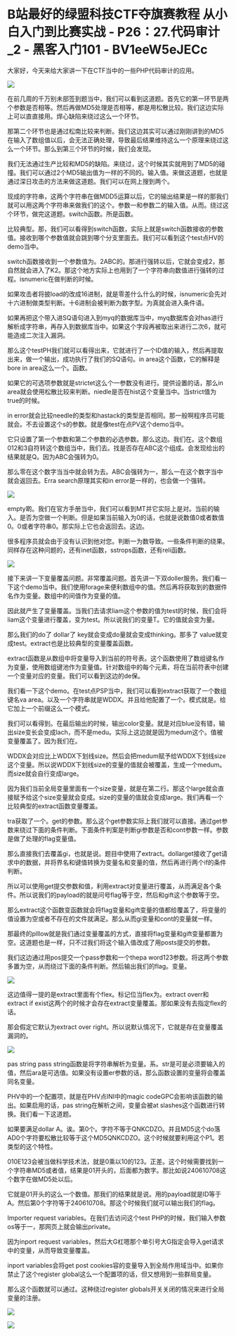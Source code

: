 # B站最好的绿盟科技CTF夺旗赛教程 从小白入门到比赛实战 - P26：27.代码审计_2 - 黑客入门101 - BV1eeW5eJECc

大家好，今天来给大家讲一下在CTF当中的一些PHP代码审计的应用。

![](img/e717253a013fc043a43bb5f497b172ca_1.png)

在前几周的千万别未部签到题当中，我们可以看到这道题。首先它的第一环节是两个参数是否相等。然后再做MD5处理是否相等，都是用松散比较。我们这边实际上可以直直接用。焊心缺陷来绕过这么一个环节。

那第二个环节也是通过松南比较来判断。我们这边其实可以通过刚刚讲到的MD5在输入了数组值以后，会无法正确处理，导致最后结果维持这么一个原理来绕过这么一个环节。那么到第三个环节的时候，我们会发现。

我们无法通过生产比较和MD5的缺陷。来绕过，这个时候其实就用到了MD5的碰撞。我们可以通过2个MD5输出值为一样的不同的。输入值。来做这道题，也就是通过深日攻击的方法来做这道题。我们可以在网上搜到两个。

现成的字符串，这两个字符串在做MDD5运算以后，它的输出结果是一样的那我们就可以用这两个字符串来做我们的这个。参数一和参数二的输入值。从而。绕过这个环节，做完这道题。switch函数。所是函数。

比较典型。那，我们可以看得到switch函数，实际上就是switch函数接收的参数值。接收到哪个参数值就会跳到哪个分支里面去。我们可以看到这个test点HV的demo当中。

switch函数接收到一个参数值为。2ABC的。那进行强转以后，它就会变成2，那自然就会进入了K2。那这个地方实际上也用到了一个字符串向数值进行强转的过程。isnumeric在做判断的时候。

如果攻击者将披load的改成16进制，就是零差什么什么的时候，isnumeric会先对十六进制做类型判断。十6进制会被判断为数字型。为真就会进入条件语。

如果再把这个带入进SQ语句进入到myq的数据库当中，myq数据库会对has进行解析成字符串，再存入到数据库当中。如果这个字段再被取出来进行二次6，就可能造成二次注入漏洞。

那么这个testPH我们就可以看得出来，它就进行了一个ID值的输入，然后再提取出来，做一个输出，成功执行了我们的SQ语句。in area这个函数，它的解释是bore in area这么一个。函数。

如果它的可选项参数就是strictet这么个一参数没有进行。提供设置的话，那么in area就会使用松散比较来判断。niedle是否在hist这个变量当中。当strict值为 true的时候。

in error就会比较needle的类型和hastack的类型是否相同。那一般啊程序员可能就会。不去设置这个s的参数。就是像test在点PV这个demo当中。

它只设置了第一个参数和第二个参数的必选参数。那么这边。我们在。这个数组012和3自符转这个数组当中，我们去。找是否存在ABC这个组成。会发现给出的结果就是Q。因为ABC会强转为0。

那么零在这个数字当当中就会转为去。ABC会强转为一，那么一在这个数字当中就会返回去。Erra search原理其实和in error是一样的，也会做一个强转。



![](img/e717253a013fc043a43bb5f497b172ca_3.png)

empty啲。我们在官方手册当中，我们可以看到MT并它实际上是对。当前的输入。是否为空做一个判断。但是如果当前输入为0的话，也就是说数值0或者数值0。0或者字符串0。那实际上它也会返回去。这边。

很多程序员就会由于没有认识到他对您。判断一为数导致。一些条件判断的绕果。同样存在这种问题的，还有inet函数，sstrops函数，还有reli函数。



![](img/e717253a013fc043a43bb5f497b172ca_5.png)

接下来讲一下变量覆盖问题。非常覆盖问题。首先讲一下双doller服务。我们看一下这个demo当中。我们使用forage来便利数组中的值。然后再将获取到的数据件名作为变量。数组中的间值作为变量的值。

因此就产生了变量覆盖。当我们去请求liam这个参数的值为test的时候，我们会将liam这个变量进行覆盖，变为test。所以说我们的变量T。它的值就会变为量。

那么我们的do了 dollar了 key就会变成do量就会变成thinking。那多了 value就变成test。extract也是比较典型的变量覆盖函数。

extract函数是从数组中将变量导入到当前的符号表。这个函数使用了数组键名作为变量，使用数组键池作为变量值。针对数组中的每个元素，将在当前符表中创建一个变量对应的变量。我们可以看到这边的de保。

我们看一下这个demo。在test点PSP当中，我们可以看到extract获取了一个数组键名va area。以及一个字符串就是WDDX。并且给他配置了一个。模式就是。给它加上一个前缀这么一个模式。

我们可以看得到。在最后输出的时候，输出color变量。就是对应blue没有错，输出size变长会变成lach，而不是medu。实际上这边就是因为medum这个。值被变量覆盖了。因为我们在。

WDDX会对应比上WDDX下划线size。然后会把medum赋予给WDDX下划线size这个变量。所以说WDDX下划线size的变量的值就会被覆盖，生成一个medum。而size就会自行变成large。

因为我们当前全局变量里面有一个size变量，就是在第二行。那这个large就会直接赋予给这个size变量就会变成。size的变量的值就会变成large。我们再看一个比较典型的extract函数变量覆盖。

tra获取了一个。get的参数。那么这个get参数实际上我们就可以直接。通过get参数来绕过下面的条件判断。下面条件判案是判断gi参数是否和cont参数一样。参数是做了处理的flag变量值。

那么直接我们去覆盖gi，也就是说。题目中使用了extract。dollarget接收了get请求中的数据，并将界名和键值转换为变量名和变量的值，然后再进行两个if的条件判断。

所以可以使用get提交参数和值，利用extract对变量进行覆盖，从而满足各个条件。所以说我们的payload的就是问号flag等于空，然后和gift这个参数等于空。

那么extract这个函数变函数就会将flag变量和gift变量的值都给覆盖了，将变量的值设置为空或者不存在的文件就满足。那么从而gi变量和cont的变量就一样。

那最终的plllow就是我们通过变量覆盖的方式，直接将flag变量和gift变量都置为空。这道题也是一样，只不过我们将这个输入值改成了用posts提交的参数。

我们这边通过用pos提交一个pass参数和一个thepa word123参数。将这两个参数多置为空，从而绕过下面的条件判断。然后输出我们的flag。变量。



![](img/e717253a013fc043a43bb5f497b172ca_7.png)

这边值得一提的是extract里面有个flex。标记位当flex为。extract overr和extract if exist这两个的时候才会存在extract变量覆盖。那如果没有去指定flex的话。

那会假定它默认为extract over right。所以说默认情况下，它就是存在变量覆盖漏洞的。

![](img/e717253a013fc043a43bb5f497b172ca_9.png)

pas string pass string函数是将字符串解析为变量。系。str是可是必须要输入的值，然后ara是可选值。如果没有设置er参数的话，那么函数设置的变量将会覆盖同名变量。

PHV中的一个配置项，就是在PHV点INI中的magic codeGPC会影响该函数的输出。如果启用的话，pas string在解析之间，变量会被at slashes这个函数进行转换。我们看一下这道题。

如果要满足dollar A。诶。第0个。字符不等于QNKCDZO。并且MD5这个do落AD0个字符要松散比较等于这个MD5QNKCDZO。这个时候就要利用这个P1。若类型的这个特性。

010E123会被当做科学技术法，就是0乘以10的123。正差。这个时候需要找到一个字符串MD5或者值，结果是01开头的，后面都为数字。那比如说240610708这个数字在做MD5处以后。

它就是01开头的这么一个数值。那我们的结果就是说。用的payload就是ID等于A。然后第0个字符等于240610708。那这个时候我们就可以输出我们的flag。

Importer request variables。在我们去访问这个test PHP的时候，我们输入参数os等于一，那网页上就会输出private。

因为inport request variables，然后大G杠嗯那个单引号大G指定会导入get请求中的变量，从而导致变量覆盖。

inport variables会将get post cookies容的变量导入到全局作用域当中。如果你禁止了这个register global这么一个配置项的话，但又想用到一些群局变量。

那么这个函数就可以通过。这种绕过register globals开关关闭的情况来进行全局变量的注册。

![](img/e717253a013fc043a43bb5f497b172ca_11.png)

![](img/e717253a013fc043a43bb5f497b172ca_12.png)